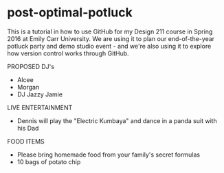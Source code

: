 # post-optimal-potluck
This is a tutorial in how to use GitHub for my Design 211 course in Spring 2016 at Emily Carr University. We are using it to plan our end-of-the-year potluck party and demo studio event - and we're also using it to explore how version control works through GitHub. 

PROPOSED DJ's
- Alcee
- Morgan
- DJ Jazzy Jamie

LIVE ENTERTAINMENT
- Dennis will play the "Electric Kumbaya" and dance in a panda suit with his Dad

FOOD ITEMS
- Please bring homemade food from your family's secret formulas
- 10 bags of potato chip
